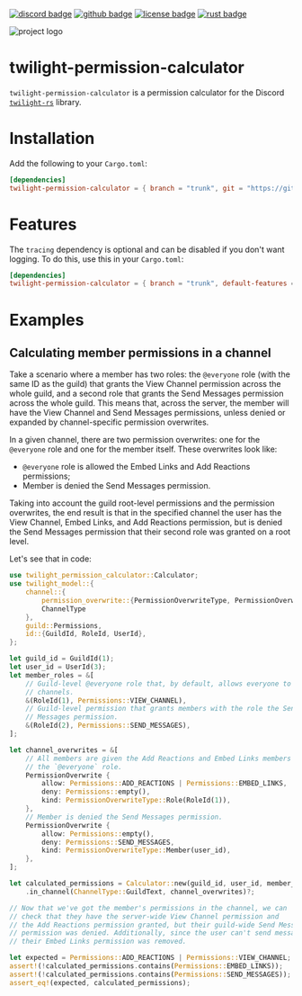 <!-- cargo-sync-readme start -->

[![discord badge][]][discord link] [![github badge][]][github link] [![license badge][]][license link] [![rust badge]][rust link]

![project logo][logo]

# twilight-permission-calculator

`twilight-permission-calculator` is a permission calculator for the Discord
[`twilight-rs`] library.

# Installation

Add the following to your `Cargo.toml`:

```toml
[dependencies]
twilight-permission-calculator = { branch = "trunk", git = "https://github.com/twilight-rs/permission-calculator" }
```

# Features

The `tracing` dependency is optional and can be disabled if you don't want
logging. To do this, use this in your `Cargo.toml`:

```toml
[dependencies]
twilight-permission-calculator = { branch = "trunk", default-features = false, git = "https://github.com/twilight-rs/permission-calculator" }
```

# Examples

## Calculating member permissions in a channel

Take a scenario where a member has two roles: the `@everyone` role (with the
same ID as the guild) that grants the View Channel permission across the
whole guild, and a second role that grants the Send Messages permission
across the whole guild. This means that, across the server, the member will
have the View Channel and Send Messages permissions, unless denied or
expanded by channel-specific permission overwrites.

In a given channel, there are two permission overwrites: one for the
`@everyone` role and one for the member itself. These overwrites look
like:

- `@everyone` role is allowed the Embed Links and Add Reactions permissions;
- Member is denied the Send Messages permission.

Taking into account the guild root-level permissions and the permission
overwrites, the end result is that in the specified channel the user has
the View Channel, Embed Links, and Add Reactions permission, but is denied
the Send Messages permission that their second role was granted on a root
level.

Let's see that in code:

```rust
use twilight_permission_calculator::Calculator;
use twilight_model::{
    channel::{
        permission_overwrite::{PermissionOverwriteType, PermissionOverwrite},
        ChannelType
    },
    guild::Permissions,
    id::{GuildId, RoleId, UserId},
};

let guild_id = GuildId(1);
let user_id = UserId(3);
let member_roles = &[
    // Guild-level @everyone role that, by default, allows everyone to view
    // channels.
    &(RoleId(1), Permissions::VIEW_CHANNEL),
    // Guild-level permission that grants members with the role the Send
    // Messages permission.
    &(RoleId(2), Permissions::SEND_MESSAGES),
];

let channel_overwrites = &[
    // All members are given the Add Reactions and Embed Links members via
    // the `@everyone` role.
    PermissionOverwrite {
        allow: Permissions::ADD_REACTIONS | Permissions::EMBED_LINKS,
        deny: Permissions::empty(),
        kind: PermissionOverwriteType::Role(RoleId(1)),
    },
    // Member is denied the Send Messages permission.
    PermissionOverwrite {
        allow: Permissions::empty(),
        deny: Permissions::SEND_MESSAGES,
        kind: PermissionOverwriteType::Member(user_id),
    },
];

let calculated_permissions = Calculator::new(guild_id, user_id, member_roles)
    .in_channel(ChannelType::GuildText, channel_overwrites)?;

// Now that we've got the member's permissions in the channel, we can
// check that they have the server-wide View Channel permission and
// the Add Reactions permission granted, but their guild-wide Send Messages
// permission was denied. Additionally, since the user can't send messages,
// their Embed Links permission was removed.

let expected = Permissions::ADD_REACTIONS | Permissions::VIEW_CHANNEL;
assert!(!calculated_permissions.contains(Permissions::EMBED_LINKS));
assert!(!calculated_permissions.contains(Permissions::SEND_MESSAGES));
assert_eq!(expected, calculated_permissions);
```

[`twilight-rs`]: https://github.com/twilight-rs/twilight
[license badge]: https://img.shields.io/badge/license-ISC-blue.svg?style=for-the-badge
[license link]: https://opensource.org/licenses/ISC
[logo]: https://raw.githubusercontent.com/twilight-rs/twilight/trunk/logo.png
[rust badge]: https://img.shields.io/badge/rust-1.44.1+-93450a.svg?style=for-the-badge
[rust link]: https://blog.rust-lang.org/2020/06/18/Rust.1.44.1.html
[discord badge]: https://img.shields.io/discord/745809834183753828?color=%237289DA&label=discord%20server&logo=discord&style=for-the-badge
[discord link]: https://discord.gg/7jj8n7D
[github badge]: https://img.shields.io/badge/github-twilight-6f42c1.svg?style=for-the-badge&logo=github
[github link]: https://github.com/twilight-rs/twilight

<!-- cargo-sync-readme end -->
